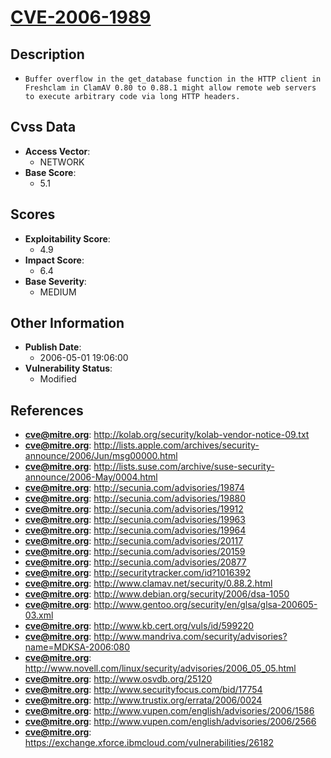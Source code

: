 
# [CVE-2006-1989](http://kolab.org/security/kolab-vendor-notice-09.txt)

## Description

- `Buffer overflow in the get_database function in the HTTP client in Freshclam in ClamAV 0.80 to 0.88.1 might allow remote web servers to execute arbitrary code via long HTTP headers.`

## Cvss Data

- **Access Vector**:
  - NETWORK
- **Base Score**:
  - 5.1

## Scores

- **Exploitability Score**:
  - 4.9
- **Impact Score**:
  - 6.4
- **Base Severity**:
  - MEDIUM

## Other Information

- **Publish Date**:
  - 2006-05-01 19:06:00
- **Vulnerability Status**:
  - Modified

## References

- **cve@mitre.org**: http://kolab.org/security/kolab-vendor-notice-09.txt
- **cve@mitre.org**: http://lists.apple.com/archives/security-announce/2006/Jun/msg00000.html
- **cve@mitre.org**: http://lists.suse.com/archive/suse-security-announce/2006-May/0004.html
- **cve@mitre.org**: http://secunia.com/advisories/19874
- **cve@mitre.org**: http://secunia.com/advisories/19880
- **cve@mitre.org**: http://secunia.com/advisories/19912
- **cve@mitre.org**: http://secunia.com/advisories/19963
- **cve@mitre.org**: http://secunia.com/advisories/19964
- **cve@mitre.org**: http://secunia.com/advisories/20117
- **cve@mitre.org**: http://secunia.com/advisories/20159
- **cve@mitre.org**: http://secunia.com/advisories/20877
- **cve@mitre.org**: http://securitytracker.com/id?1016392
- **cve@mitre.org**: http://www.clamav.net/security/0.88.2.html
- **cve@mitre.org**: http://www.debian.org/security/2006/dsa-1050
- **cve@mitre.org**: http://www.gentoo.org/security/en/glsa/glsa-200605-03.xml
- **cve@mitre.org**: http://www.kb.cert.org/vuls/id/599220
- **cve@mitre.org**: http://www.mandriva.com/security/advisories?name=MDKSA-2006:080
- **cve@mitre.org**: http://www.novell.com/linux/security/advisories/2006_05_05.html
- **cve@mitre.org**: http://www.osvdb.org/25120
- **cve@mitre.org**: http://www.securityfocus.com/bid/17754
- **cve@mitre.org**: http://www.trustix.org/errata/2006/0024
- **cve@mitre.org**: http://www.vupen.com/english/advisories/2006/1586
- **cve@mitre.org**: http://www.vupen.com/english/advisories/2006/2566
- **cve@mitre.org**: https://exchange.xforce.ibmcloud.com/vulnerabilities/26182
